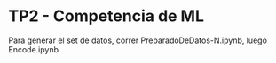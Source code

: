 # TP2 - Competencia de ML

Para generar el set de datos, correr PreparadoDeDatos-N.ipynb, luego Encode.ipynb
